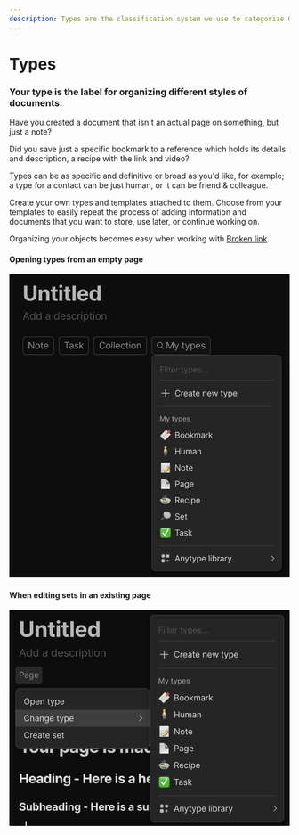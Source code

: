 ```yaml
---
description: Types are the classification system we use to categorize Objects
---
```


# Types

### Your type is the label for organizing different styles of documents.

Have you created a document that isn't an actual page on something, but just a note?&#x20;

Did you save just a specific bookmark to a reference which holds its details and description, a recipe with the link and video?&#x20;

Types can be as specific and definitive or broad as you'd like, for example; a type for a contact can be just human, or it can be friend & colleague.&#x20;

Create your own types and templates attached to them. Choose from your templates to easily repeat the process of adding information and documents that you want to store, use later, or continue working on.&#x20;

Organizing your objects becomes easy when working with [Broken link](broken-reference "mention").

#### Opening types from an empty page

![](<../../.gitbook/assets/image (38).png>)

#### When editing sets in an existing page

![](<../../.gitbook/assets/image (4).png>)

